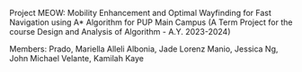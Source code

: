 Project MEOW: Mobility Enhancement and Optimal Wayfinding for Fast Navigation using A* Algorithm for PUP Main Campus
  (A Term Project for the course Design and Analysis of Algorithm - A.Y. 2023-2024)

Members:
  Prado, Mariella Alleli
  Albonia, Jade Lorenz
  Manio, Jessica
  Ng, John Michael
  Velante, Kamilah Kaye
  

